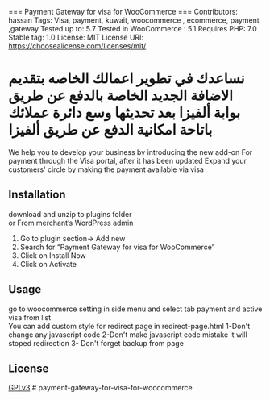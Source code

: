 === Payment Gateway for visa for WooCommerce ===
Contributors: hassan
Tags: Visa, payment, kuwait, woocommerce , ecommerce, payment ,gateway
Tested up to: 5.7
Tested in WooCommerce : 5.1
Requires PHP: 7.0
Stable tag: 1.0
License: MIT
License URI: https://choosealicense.com/licenses/mit/

نساعدك في تطوير اعمالك الخاصه بتقديم الاضافة الجديد
الخاصة بالدفع عن طريق بوابة ألفيزا بعد تحديثها
وسع دائرة عملائك باتاحة امكانية الدفع عن طريق ألفيزا
==========
We help you to develop your business by introducing the new add-on
For payment through the Visa portal, after it has been updated
Expand your customers' circle by making the payment available via visa

## Installation

download and unzip to plugins folder
<br/>
or
From merchant’s WordPress admin

1. Go to plugin section-> Add new
2. Search for “Payment Gateway for visa for WooCommerce”
3. Click on Install Now
4. Click on Activate

## Usage

go to woocommerce setting in side menu and select tab payment and active visa from list
<br/>
You can add custom style for redirect page in redirect-page.html
1-Don't change any javascript code
2-Don't make javascript code mistake it will stoped redirection
3- Don't forget backup from page

## License

[GPLv3](https://choosealicense.com/licenses/agpl-3.0/)
#   p a y m e n t - g a t e w a y - f o r - v i s a - f o r - w o o c o m m e r c e  
 